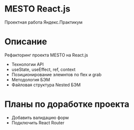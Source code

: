 MESTO React.js
====================================
Проектная работа Яндекс.Практикум

Описание
====================================
Рефакторинг проекта MESTO на React.js

+ Технологии API
+ useState, useEffect, ref, context
+ Позиционирование элемнтов по flex и grab
+ Методология БЭМ
+ Файловая структура Nested БЭМ

Планы по доработке проекта
=============================

+ Добавить валидацию форм
+ Подключить React Router

